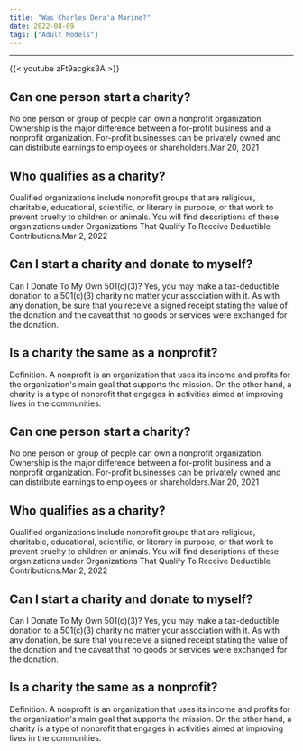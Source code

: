 ```yaml
---
title: "Was Charles Dera'a Marine?"
date: 2022-08-09
tags: ["Adult Models"]
---
```


---
{{< youtube zFt9acgks3A >}}
## Can one person start a charity?
No one person or group of people can own a nonprofit organization. Ownership is the major difference between a for-profit business and a nonprofit organization. For-profit businesses can be privately owned and can distribute earnings to employees or shareholders.Mar 20, 2021

## Who qualifies as a charity?
Qualified organizations include nonprofit groups that are religious, charitable, educational, scientific, or literary in purpose, or that work to prevent cruelty to children or animals. You will find descriptions of these organizations under Organizations That Qualify To Receive Deductible Contributions.Mar 2, 2022

## Can I start a charity and donate to myself?
Can I Donate To My Own 501(c)(3)? Yes, you may make a tax-deductible donation to a 501(c)(3) charity no matter your association with it. As with any donation, be sure that you receive a signed receipt stating the value of the donation and the caveat that no goods or services were exchanged for the donation.

## Is a charity the same as a nonprofit?
Definition. A nonprofit is an organization that uses its income and profits for the organization's main goal that supports the mission. On the other hand, a charity is a type of nonprofit that engages in activities aimed at improving lives in the communities.

## Can one person start a charity?
No one person or group of people can own a nonprofit organization. Ownership is the major difference between a for-profit business and a nonprofit organization. For-profit businesses can be privately owned and can distribute earnings to employees or shareholders.Mar 20, 2021

## Who qualifies as a charity?
Qualified organizations include nonprofit groups that are religious, charitable, educational, scientific, or literary in purpose, or that work to prevent cruelty to children or animals. You will find descriptions of these organizations under Organizations That Qualify To Receive Deductible Contributions.Mar 2, 2022

## Can I start a charity and donate to myself?
Can I Donate To My Own 501(c)(3)? Yes, you may make a tax-deductible donation to a 501(c)(3) charity no matter your association with it. As with any donation, be sure that you receive a signed receipt stating the value of the donation and the caveat that no goods or services were exchanged for the donation.

## Is a charity the same as a nonprofit?
Definition. A nonprofit is an organization that uses its income and profits for the organization's main goal that supports the mission. On the other hand, a charity is a type of nonprofit that engages in activities aimed at improving lives in the communities.

